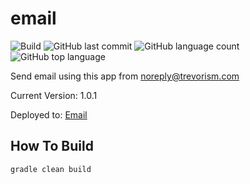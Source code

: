 # email
![Build](https://github.com/trevorism/email/actions/workflows/deploy.yml/badge.svg)
![GitHub last commit](https://img.shields.io/github/last-commit/trevorism/email)
![GitHub language count](https://img.shields.io/github/languages/count/trevorism/email)
![GitHub top language](https://img.shields.io/github/languages/top/trevorism/email)

Send email using this app from noreply@trevorism.com

Current Version: 1.0.1

Deployed to: [Email](https://email.action.trevorism.com)

## How To Build
`gradle clean build`
